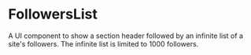 FollowersList
=============

A UI component to show a section header followed by an infinite list of a site's followers. The infinite list is limited to 1000 followers.